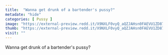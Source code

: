 ```yaml
---
title:  "Wanna get drunk of a bartender's pussy?"
metadate: "hide"
categories: [ Pussy ]
image: "https://external-preview.redd.it/X9NXLF0vyQ_aQZJAHsn0FAEVU1ZD87QAm0d7kIqpjaY.jpg?auto=webp&s=bbde14c6785a56400e1aff9219794757463ff329"
thumb: "https://external-preview.redd.it/X9NXLF0vyQ_aQZJAHsn0FAEVU1ZD87QAm0d7kIqpjaY.jpg?width=1080&crop=smart&auto=webp&s=c034cf754c0fc785c41acb692d2687daf01fc018"
visit: ""
---
```

Wanna get drunk of a bartender's pussy?
